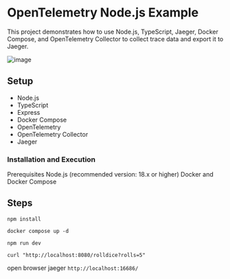 # OpenTelemetry Node.js Example

This project demonstrates how to use Node.js, TypeScript, Jaeger, Docker Compose, and OpenTelemetry Collector to collect trace data and export it to Jaeger.

![image](https://github.com/afrou04/ex-otel/assets/38108000/e1b947b0-1fe6-4f43-b10c-9a1fe4a63f5c)

## Setup

- Node.js
- TypeScript
- Express
- Docker Compose
- OpenTelemetry
- OpenTelemetry Collector
- Jaeger

### Installation and Execution

Prerequisites
Node.js (recommended version: 18.x or higher)
Docker and Docker Compose

## Steps

```shell
npm install
```

```shell
docker compose up -d
```

```shell
npm run dev
```

```shell
curl "http://localhost:8080/rolldice?rolls=5"
```

open browser jaeger 
`http://localhost:16686/`
